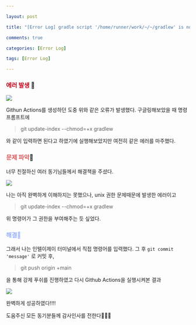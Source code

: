 ```yaml
---

layout: post

title: "[Error Log] gradle script '/home/runner/work/~/~/gradlew' is not executable"

comments: true

categories: [Error Log]

tags: [Error Log]

---
```


### <span style='color: #C50017;'>에러 발생</span> 🚨

![](https://velog.velcdn.com/images/hyoreal51/post/1cf3ee59-0907-4f36-9761-3a854a16331c/image.png)

Githun Actions를 생성하던 도중 위와 같은 오류가 발생했다.
구글링해보았을 때 명령 프롬프트에 

>git update-index --chmod=+x gradlew

와 같이 입력하면 된다고 하였기에 실행해보았지만 여전히 같은 에러를 마주했다.

### <span style='color: #DE5959;'>문제 파악</span>🚒

너무 친절하신 여러 동기님들께서 해결책을 주셨다.

![](https://velog.velcdn.com/images/hyoreal51/post/942d2b53-a7b4-4555-b6a2-775138c6e6dc/image.png)

나는 아직 완벽하게 이해하지는 못했으나, unix 권한 문제때문에 발생한 에러이고 

>git update-index --chmod=+x gradlew

위 명령어가 그 권한을 부여해주는 듯 싶었다.

### <span style='color: #98AFFF;'>해결🧐</span>

그래서 나는 인텔이제이 터미널에서 직접 명령어를 입력했다.
그 후 `git commit 'message'` 로 커밋 후,

> git push origin +main

을 통해 강제 푸쉬를 진행하였고 다시 Github Actions을 실행시켜본 결과

![](https://velog.velcdn.com/images/hyoreal51/post/032a5a56-4152-450d-b1a5-f99553669ef1/image.png)

완벽하게 성공하였다!!!!

도움주신 모든 동기분들께 감사인사를 전한다🙇🏻‍♀️